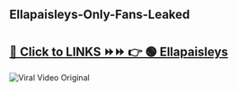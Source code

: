 
 ## Ellapaisleys-Only-Fans-Leaked

# <h2><a href="https://clipsfans.com/Ellapaisleys&ref=git">🔗 Click to LINKS ⏩⏩ 👉 🟢 Ellapaisleys </a></h2>

<a href="https://clipsfans.com/Ellapaisleys&ref=git" rel="nofollow" data-target="animated-image.originalLink"><img src="https://i.ibb.co.com/xMMVF88/686577567.gif" alt="Viral Video Original" style="max-width: 100%; display: inline-block;" data-target="animated-image.originalImage"></a>
